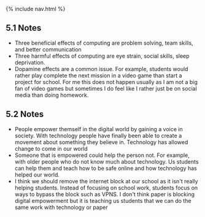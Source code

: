 {% include nav.html %}


## 5.1 Notes
- Three beneficial effects of computing are problem solving, team skills, and better communication
- Three harmful effects of computing are eye strain, social skills, sleep deprivation.
- Dopamine effects are a common issue. For example, students would rather play complete the next mission in a video game than start a project for school. For me this does not happen usually as I am not a big fan of video games but sometimes I do feel like I rather just be on social media than doing homework.

## 5.2 Notes
- People empower themself in the digital world by gaining a voice in society. With technology people have finally been able to create a movement about something they believe in. Technology has allowed change to come in our world
- Someone that is empowered could help the person not. For example, with older people who do not know much about technology. Us students can help them and teach how to be safe online and how technology has helped our world.
- I think we should remove the internet block at our school as it isn't really helping students. Instead of focusing on school work, students focus on ways to bypass the block such as VPNS. I don't think paper is blocking digital empowerment but it is teaching us students that we can do the same work with technology or paper

